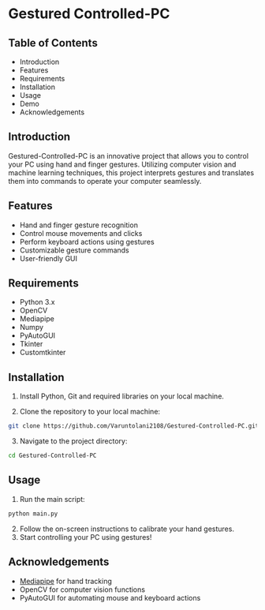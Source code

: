 # Gestured Controlled-PC

## Table of Contents

- Introduction
- Features
- Requirements
- Installation
- Usage
- Demo
- Acknowledgements

## Introduction

Gestured-Controlled-PC is an innovative project that allows you to control your PC using hand and finger gestures. Utilizing computer vision and machine learning techniques, this project interprets gestures and translates them into commands to operate your computer seamlessly.

## Features
- Hand and finger gesture recognition
- Control mouse movements and clicks
- Perform keyboard actions using gestures
- Customizable gesture commands
- User-friendly GUI

## Requirements
- Python 3.x
- OpenCV
- Mediapipe
- Numpy
- PyAutoGUI
- Tkinter
- Customtkinter

## Installation

1. Install Python, Git and required libraries on your local machine.

2. Clone the repository to your local machine:
```sh
git clone https://github.com/Varuntolani2108/Gestured-Controlled-PC.git
```
3. Navigate to the project directory:
```sh
cd Gestured-Controlled-PC
```

## Usage

1. Run the main script:
```sh
python main.py
```
2. Follow the on-screen instructions to calibrate your hand gestures.
3. Start controlling your PC using gestures!

## Acknowledgements

- [Mediapipe](https://ai.google.dev/edge/mediapipe/solutions/guide) for hand tracking
- OpenCV for computer vision functions
- PyAutoGUI for automating mouse and keyboard actions
